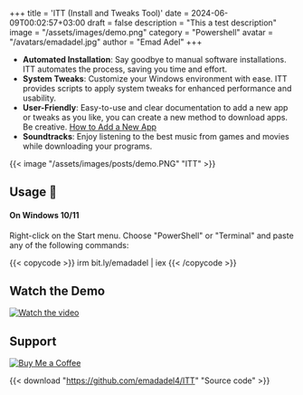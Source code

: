 +++
title = 'ITT (Install and Tweaks Tool)'
date = 2024-06-09T00:02:57+03:00
draft = false
description = "This a test description"
image = "/assets/images/demo.png"
category = "Powershell"
avatar = "/avatars/emadadel.jpg"
author = "Emad Adel"
+++


- **Automated Installation**: Say goodbye to manual software installations. ITT automates the process, saving you time and effort.
- **System Tweaks**: Customize your Windows environment with ease. ITT provides scripts to apply system tweaks for enhanced performance and usability.
- **User-Friendly**: Easy-to-use and clear documentation  to add a new app or tweaks as you like, you can create a new method to download apps. Be creative. <a href="#--how-to-add-a-new-apptweakostquote">How to Add a New App</a>
- **Soundtracks**: Enjoy listening to the best music from games and movies while downloading your programs.




{{< image "/assets/images/posts/demo.PNG" "ITT" >}}


## Usage 🚀
#### On Windows 10/11
Right-click on the Start menu.
Choose "PowerShell" or "Terminal" and paste any of the following commands:

{{< copycode >}}
irm bit.ly/emadadel | iex
{{< /copycode >}}

## Watch the Demo

  [![Watch the video](https://img.youtube.com/vi/QmO82OTsU5c/hqdefault.jpg)](https://www.youtube.com/watch?v=QmO82OTsU5c)



## Support
[![Buy Me a Coffee](https://cdn.buymeacoffee.com/buttons/default-orange.png)](https://www.buymeacoffee.com/emadadel)


{{< download "https://github.com/emadadel4/ITT" "Source code" >}}



